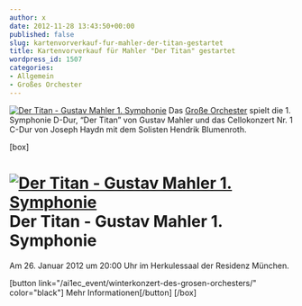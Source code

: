 ```yaml
---
author: x
date: 2012-11-28 13:43:50+00:00
published: false
slug: kartenvorverkauf-fur-mahler-der-titan-gestartet
title: Kartenvorverkauf für Mahler "Der Titan" gestartet
wordpress_id: 1507
categories:
- Allgemein
- Großes Orchester
---
```


[![Der Titan - Gustav Mahler 1. Symphonie](/wp-content/uploads/2012/10/Der-Titan.png)](/ai1ec_event/winterkonzert-des-grosen-orchesters/)
Das [Große Orchester](https://www.agv-muenchen.de/musik-und-theater/grosses-orchester/) spielt die 1. Symphonie D-Dur, “Der Titan” von Gustav Mahler und das Cellokonzert Nr. 1 C-Dur von Joseph Haydn mit dem Solisten Hendrik Blumenroth.

[box]

# [![Der Titan - Gustav Mahler 1. Symphonie](/wp-content/uploads/2012/10/Der-Titan.png)](/ai1ec_event/winterkonzert-des-grosen-orchesters/)Der Titan - Gustav Mahler 1. Symphonie

Am 26. Januar 2012 um 20:00 Uhr im Herkulessaal der Residenz München.

[button link="/ai1ec_event/winterkonzert-des-grosen-orchesters/" color="black"] Mehr Informationen[/button]
[/box]
